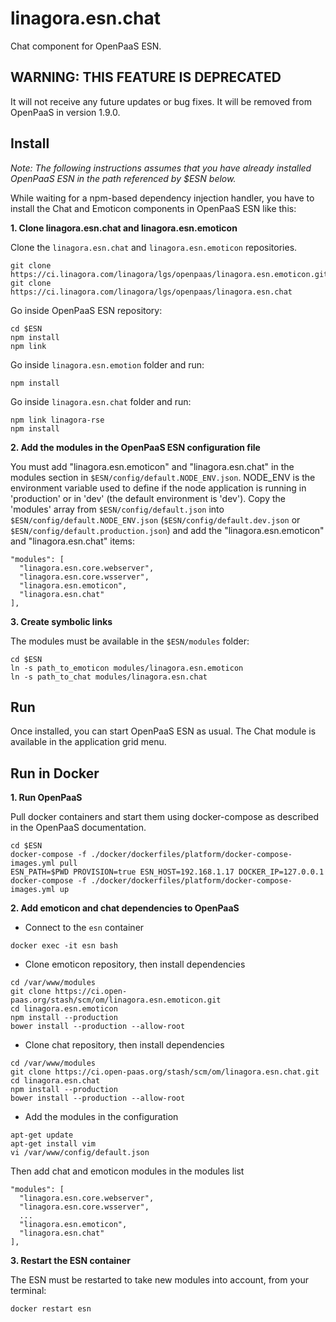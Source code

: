 # linagora.esn.chat

Chat component for OpenPaaS ESN.

## WARNING: THIS FEATURE IS DEPRECATED

It will not receive any future updates or bug fixes. It will be removed from OpenPaaS in version 1.9.0.

## Install

*Note: The following instructions assumes that you have already installed OpenPaaS ESN in the path referenced by $ESN below.*

While waiting for a npm-based dependency injection handler, you have to install the Chat and Emoticon components in OpenPaaS ESN like this:

**1. Clone linagora.esn.chat and linagora.esn.emoticon**

Clone the `linagora.esn.chat` and `linagora.esn.emoticon` repositories.

```
git clone https://ci.linagora.com/linagora/lgs/openpaas/linagora.esn.emoticon.git
git clone https://ci.linagora.com/linagora/lgs/openpaas/linagora.esn.chat
```

Go inside OpenPaaS ESN repository:

```
cd $ESN
npm install
npm link
```

Go inside `linagora.esn.emotion` folder and run:

```
npm install
```

Go inside `linagora.esn.chat` folder and run:

```
npm link linagora-rse
npm install
```

**2. Add the modules in the OpenPaaS ESN configuration file**

You must add "linagora.esn.emoticon" and "linagora.esn.chat" in the modules section in `$ESN/config/default.NODE_ENV.json`. NODE_ENV is the environment variable used to define if the node application is running in 'production' or in 'dev' (the default environment is 'dev').
Copy the 'modules' array from `$ESN/config/default.json` into `$ESN/config/default.NODE_ENV.json` (`$ESN/config/default.dev.json` or `$ESN/config/default.production.json`) and add the "linagora.esn.emoticon" and "linagora.esn.chat" items:

```
"modules": [
  "linagora.esn.core.webserver",
  "linagora.esn.core.wsserver",
  "linagora.esn.emoticon",
  "linagora.esn.chat"
],
```

**3. Create symbolic links**

The modules must be available in the `$ESN/modules` folder:

```
cd $ESN
ln -s path_to_emoticon modules/linagora.esn.emoticon
ln -s path_to_chat modules/linagora.esn.chat
```

## Run

Once installed, you can start OpenPaaS ESN as usual. The Chat module is available in the application grid menu.

## Run in Docker

**1. Run OpenPaaS**

Pull docker containers and start them using docker-compose as described in the OpenPaaS documentation.

```
cd $ESN
docker-compose -f ./docker/dockerfiles/platform/docker-compose-images.yml pull
ESN_PATH=$PWD PROVISION=true ESN_HOST=192.168.1.17 DOCKER_IP=127.0.0.1 docker-compose -f ./docker/dockerfiles/platform/docker-compose-images.yml up
```

**2. Add emoticon and chat dependencies to OpenPaaS**

- Connect to the `esn` container

```
docker exec -it esn bash
```

- Clone emoticon repository, then install dependencies

```
cd /var/www/modules
git clone https://ci.open-paas.org/stash/scm/om/linagora.esn.emoticon.git
cd linagora.esn.emoticon
npm install --production
bower install --production --allow-root
```

- Clone chat repository, then install dependencies

```
cd /var/www/modules
git clone https://ci.open-paas.org/stash/scm/om/linagora.esn.chat.git
cd linagora.esn.chat
npm install --production
bower install --production --allow-root
```

- Add the modules in the configuration

```
apt-get update
apt-get install vim
vi /var/www/config/default.json
```

Then add chat and emoticon modules in the modules list

```
"modules": [
  "linagora.esn.core.webserver",
  "linagora.esn.core.wsserver",
  ...
  "linagora.esn.emoticon",
  "linagora.esn.chat"
],
```

**3. Restart the ESN container**

The ESN must be restarted to take new modules into account, from your terminal:

 ```
docker restart esn
 ```
